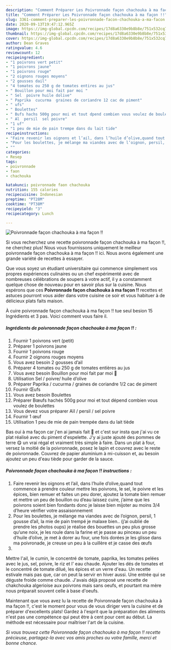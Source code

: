 ```yaml
---
description: "Comment Préparer Les Poivronnade façon chachouka à ma façon !!"
title: "Comment Préparer Les Poivronnade façon chachouka à ma façon !!"
slug: 3361-comment-preparer-les-poivronnade-facon-chachouka-a-ma-facon
date: 2020-09-13T19:47:12.965Z
image: https://img-global.cpcdn.com/recipes/17d8a6330e9b8b8e/751x532cq70/poivronnade-facon-chachouka-a-ma-facon-photo-principale-de-la-recette.jpg
thumbnail: https://img-global.cpcdn.com/recipes/17d8a6330e9b8b8e/751x532cq70/poivronnade-facon-chachouka-a-ma-facon-photo-principale-de-la-recette.jpg
cover: https://img-global.cpcdn.com/recipes/17d8a6330e9b8b8e/751x532cq70/poivronnade-facon-chachouka-a-ma-facon-photo-principale-de-la-recette.jpg
author: Dean Graves
ratingvalue: 4.6
reviewcount: 12
recipeingredient:
- "1 poivrons vert petit"
- "1 poivrons jaune"
- "1 poivrons rouge"
- "2 oignons rouges moyens"
- "2 gousses dail"
- "4 tomates ou 250 g de tomates entires au jus"
- " Bouillon pour moi fait par moi "
- " Sel  poivre huile dolive"
- " Paprika  cucurma  graines de coriandre 12 cac de piment"
- " ufs"
- " Boulettes"
- " Bufs hachs 500g pour moi et tout dpend combien vous voulez de boulettes"
- " Al  persil  sel poivre"
- "1 uf"
- "1 peu de mie de pain trempe dans du lait tide"
recipeinstructions:
- "Faire revenir les oignons et l’ail, dans l’huile d’olive,quand tout commence à prendre couleur mettre les poivrons, le sel, le poivre et les épices, bien remuer et faites un peu dorer, ajoutez la tomate bien remuer et mettre un peu de bouillon ou d’eau laissez cuire, j’aime que les poivrons soient bien fondants donc je laisse bien mijoter au moins 3/4 d’heure vérifier votre assaisonnement"
- "Pour les boulettes, je mélange ma viandes avec de l’oignon, persil, 1 gousse d’ail, la mie de pain trempé je malaxe bien.. (j’ai oublié de prendre les photos oups) je réalise des bouettes un peu plus grosse qu’une noix, je les roule dans la farine et je passe au pinceau un peu d’huile d’olive, je met à dorer au four, une fois dorées je les glisse dans ma poivronade, je creuse un peu à la cuillère et je casse des œufs"
- ""
categories:
- Resep
tags:
- poivronnade
- faon
- chachouka

katakunci: poivronnade faon chachouka 
nutrition: 155 calories
recipecuisine: Indonesian
preptime: "PT28M"
cooktime: "PT38M"
recipeyield: "3"
recipecategory: Lunch

---
```



![Poivronnade façon chachouka à ma façon !!](https://img-global.cpcdn.com/recipes/17d8a6330e9b8b8e/751x532cq70/poivronnade-facon-chachouka-a-ma-facon-photo-principale-de-la-recette.jpg)

Si vous recherchez une recette poivronnade façon chachouka à ma façon !!, ne cherchez plus! Nous vous fournissons uniquement le meilleur poivronnade façon chachouka à ma façon !! ici. Nous avons également une grande variété de recettes à essayer.

Que vous soyez un étudiant universitaire qui commence simplement vos propres expériences culinaires ou un chef expérimenté avec de nombreuses célébrations de soupers à votre actif, il y a constamment quelque chose de nouveau pour en savoir plus sur la cuisine. Nous espérons que ces <strong> Poivronnade façon chachouka à ma façon !! </strong> recettes et astuces pourront vous aider dans votre cuisine ce soir et vous habituer à de délicieux plats faits maison.

<!--inarticleads1-->

À cuire poivronnade façon chachouka à ma façon !! tue seul besion 15 Ingrédients et 3 pas. Voici comment vous faire il.

##### Ingrédients de poivronnade façon chachouka à ma façon !! :

1. Fournir 1 poivrons vert (petit)
1. Préparer 1 poivrons jaune
1. Fournir 1 poivrons rouge
1. Fournir 2 oignons rouges moyens
1. Vous avez besoin 2 gousses d’ail
1. Préparer 4 tomates ou 250 g de tomates entières au jus
1. Vous avez besoin  Bouillon pour moi fait par moi 🤣
1. Utilisation  Sel / poivre/ huile d’olive
1. Préparer  Paprika / cucurma / graines de coriandre 1/2 cac de piment
1. Fournir  Œufs
1. Vous avez besoin  Boulettes
1. Préparer  Bœufs hachés 500g pour moi et tout dépend combien vous voulez de boulettes
1. Vous devez vous préparer  Aïl / persil / sel poivre
1. Fournir 1 œuf
1. Utilisation 1 peu de mie de pain trempée dans du lait tiède


Bas oui à ma façon car j&#39;en ai jamais fait 🤭 et c&#39;est sur insta que j&#39;ai vu ce plat réalisé avec du piment d&#39;espelette. J&#39;y ai juste ajouté des pommes de terre 😋 un vrai régal et vraiment très simple à faire. Dans un plat à four, versez la moitié de la poivronnade, posez le lapin et couvrez avec le reste de poivronnade. Couvrez de papier aluminium à mi-cuisson et, au besoin ajoutez un peu d&#39;eau tiède pour garder de la sauce. 

<!--inarticleads2-->

##### Poivronnade façon chachouka à ma façon !! instructions :

1. Faire revenir les oignons et l’ail, dans l’huile d’olive,quand tout commence à prendre couleur mettre les poivrons, le sel, le poivre et les épices, bien remuer et faites un peu dorer, ajoutez la tomate bien remuer et mettre un peu de bouillon ou d’eau laissez cuire, j’aime que les poivrons soient bien fondants donc je laisse bien mijoter au moins 3/4 d’heure vérifier votre assaisonnement
1. Pour les boulettes, je mélange ma viandes avec de l’oignon, persil, 1 gousse d’ail, la mie de pain trempé je malaxe bien.. (j’ai oublié de prendre les photos oups) je réalise des bouettes un peu plus grosse qu’une noix, je les roule dans la farine et je passe au pinceau un peu d’huile d’olive, je met à dorer au four, une fois dorées je les glisse dans ma poivronade, je creuse un peu à la cuillère et je casse des œufs
1. 


Mettre l&#39;ail, le cumin, le concentré de tomate, paprika, les tomates pelées avec le jus, sel, poivre, le riz et l&#39; eau chaude. Ajouter les dés de tomates et le concentré de tomate dilué, les épices et un verre d&#39;eau. Un recette estivale mais pas que, car on peut la servir en hiver aussi. Une entrée qui se déguste froide comme chaude. J&#39;avais déjà proposé une recette de chakchouka algerioise aux poivrons mais sans oeufs, et pourtant ma mère nous préparait souvent celle à base d&#39;oeufs. 

<!--inarticleads1-->

<p>
Maintenant que vous avez lu la recette de Poivronnade façon chachouka à ma façon !!, c'est le moment pour vous de vous diriger vers la cuisine et de préparer d'excellents plats! Gardez à l'esprit que la préparation des aliments n'est pas une compétence qui peut être à cent pour cent au début. La méthode est nécessaire pour maîtriser l'art de la cuisine.
</p>

<p>
<i>Si vous trouvez cette Poivronnade façon chachouka à ma façon !! recette précieuse, partagez-la avec vos amis proches ou votre famille, merci et bonne chance.</i>
</p>
